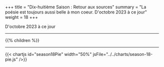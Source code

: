 +++
title = "Dix-huitième Saison : Retour aux sources"
summary = "La poésie est toujours aussi belle à mon coeur. D'octobre 2023 à ce jour"
weight = 18
+++



D'octobre 2023 à ce jour

---
{{% children  %}}

---
{{< chartjs id="season18Pie" width="50%" jsFile="../../charts/season-18-pie.js" />}}
